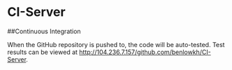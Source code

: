 # CI-Server 

##Continuous Integration

When the GitHub repository is pushed to, the code will be auto-tested. Test results can be viewed at http://104.236.7.157/github.com/benlowkh/CI-Server.
